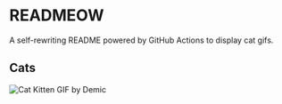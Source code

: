 # READMEOW

A self-rewriting README powered by GitHub Actions to display cat gifs.

## Cats

![Cat Kitten GIF by Demic](https://media3.giphy.com/media/v1.Y2lkPTlhY2QwMmRheWx3bWYwZXVub2Z2dXJoejcwcGtvNm03ZTVic2J0NXpyNnVjaWlybyZlcD12MV9naWZzX3NlYXJjaCZjdD1n/3oriO0OEd9QIDdllqo/200.gif)
